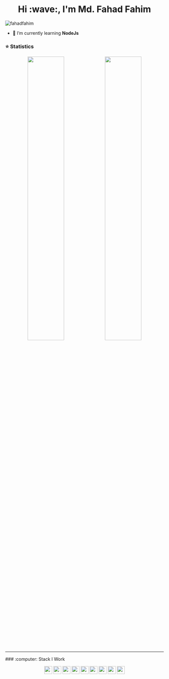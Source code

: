 <h1 align="center">Hi :wave:, I'm Md. Fahad Fahim</h1>

<p align="left"> <img src="https://gpvc.arturio.dev/fahadfahim" alt="fahadfahim" /> </p>

- :seedling: I’m currently learning **NodeJs**


### :star: Statistics

<p align="center">
  <img width="48%" src="https://github-readme-stats.vercel.app/api?username=fahadfahim&show_icons=true&theme=tokyonight" />
  <img width="48%" src="https://github-readme-streak-stats.herokuapp.com/?user=fahadfahim&theme=tokyonight" />
</p>
<hr>
### :computer: Stack I Work

<p  align="center">
<img src="https://img.shields.io/badge/C-00599C?style=for-the-badge&logo=c&logoColor=white" height="25">
<img src="https://img.shields.io/badge/C%2B%2B-00599C?style=for-the-badge&logo=c%2B%2B&logoColor=white" height="25">
<img src="https://img.shields.io/badge/javascript-%23323330.svg?style=for-the-badge&logo=javascript&logoColor=%23F7DF1E" height="25"/>
<img src="https://img.shields.io/badge/typescript-%23007ACC.svg?style=for-the-badge&logo=typescript&logoColor=white" height="25"/>
<img src="https://img.shields.io/badge/React-20232A?style=for-the-badge&logo=react&logoColor=61DAFB" height="25">
<img src="https://img.shields.io/badge/node.js-6DA55F?style=for-the-badge&logo=node.js&logoColor=white" height="25"/>
<img src="https://img.shields.io/badge/express.js-%23404d59.svg?style=for-the-badge&logo=express&logoColor=%2361DAFB" height="25"/>
<img src="https://img.shields.io/badge/REST-ff1709?style=for-the-badge&logoColor=white&color=ff1709&labelColor=gray" height="25">
<img src="https://img.shields.io/badge/MongoDB-%234ea94b.svg?style=for-the-badge&logo=mongodb&logoColor=white" height="25"/>
</p>
